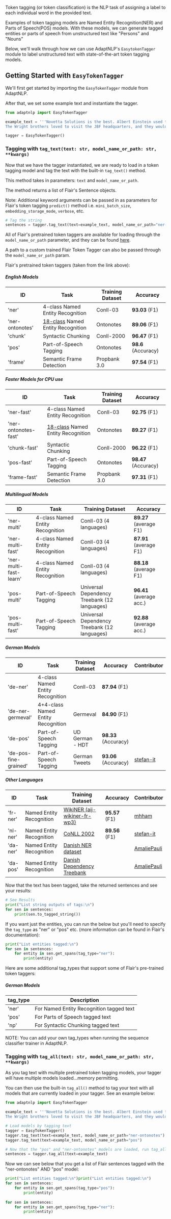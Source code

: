 Token tagging (or token classification) is the NLP task of assigning a label to each individual word in the
provided text.

Examples of token tagging models are Named Entity Recognition(NER) and Parts of Speech(POS) models.  With these models,
we can generate tagged entities or parts of speech from unstructured text like "Persons" and "Nouns"

Below, we'll walk through how we can use AdaptNLP's `EasytokenTagger` module to label unstructured text with
state-of-the-art token tagging models.


## Getting Started with `EasyTokenTagger`

We'll first get started by importing the `EasyTokenTagger` module from AdaptNLP.

After that, we set some example text and instantiate the tagger.

```python
from adaptnlp import EasyTokenTagger

example_text = '''Novetta Solutions is the best. Albert Einstein used to be employed at Novetta Solutions. 
The Wright brothers loved to visit the JBF headquarters, and they would have a chat with Albert.'''

tagger = EasyTokenTagger()
```

### Tagging with `tag_text(text: str, model_name_or_path: str, **kwargs)`

Now that we have the tagger instantiated, we are ready to load in a token tagging model and tag the text with 
the built-in `tag_text()` method.  

This method takes in parameters: `text` and `model_name_or_path`.
 
The method returns a list of Flair's Sentence objects.

Note: Additional keyword arguments can be passed in as parameters for Flair's token tagging `predict()` method i.e. 
`mini_batch_size`, `embedding_storage_mode`, `verbose`, etc.

```python
# Tag the string
sentences = tagger.tag_text(text=example_text, model_name_or_path="ner-ontonotes")
```

All of Flair's pretrained token taggers are available for loading through the `model_name_or_path` parameter, 
and they can be found [here](https://github.com/flairNLP/flair/blob/master/resources/docs/TUTORIAL_2_TAGGING.md).

A path to a custom trained Flair Token Tagger can also be passed through the `model_name_or_path` param.

Flair's pretrained token taggers (taken from the link above):

##### English Models
| ID | Task | Training Dataset | Accuracy |
| -------------    | ------------- |------------- |------------- |
| 'ner' | 4-class Named Entity Recognition |  Conll-03  |  **93.03** (F1) |
| 'ner-ontonotes' | [18-class](https://spacy.io/api/annotation#named-entities) Named Entity Recognition |  Ontonotes  |  **89.06** (F1) |
| 'chunk' |  Syntactic Chunking   |  Conll-2000     |  **96.47** (F1) |
| 'pos' |  Part-of-Speech Tagging |  Ontonotes     |  **98.6** (Accuracy) |
| 'frame'  |   Semantic Frame Detection |  Propbank 3.0     |  **97.54** (F1) |

##### Faster Models for CPU use
| ID | Task | Training Dataset | Accuracy |
| -------------    | ------------- |------------- |------------- |
| 'ner-fast' | 4-class Named Entity Recognition |  Conll-03  |  **92.75** (F1) |
| 'ner-ontonotes-fast' | [18-class](https://spacy.io/api/annotation#named-entities) Named Entity Recognition |  Ontonotes  |  **89.27** (F1) |
| 'chunk-fast' |  Syntactic Chunking   |  Conll-2000     |  **96.22** (F1) |
| 'pos-fast' |  Part-of-Speech Tagging |  Ontonotes     |  **98.47** (Accuracy) |
| 'frame-fast'  |   Semantic Frame Detection | Propbank 3.0     |  **97.31** (F1) |

##### Multilingual Models
| ID | Task | Training Dataset | Accuracy |
| -------------    | ------------- |------------- |------------- |
| 'ner-multi' | 4-class Named Entity Recognition |  Conll-03 (4 languages)  |  **89.27**  (average F1) |
| 'ner-multi-fast' | 4-class Named Entity Recognition |  Conll-03 (4 languages)  |  **87.91**  (average F1) |
| 'ner-multi-fast-learn' | 4-class Named Entity Recognition |  Conll-03 (4 languages)  |  **88.18**  (average F1) |
| 'pos-multi' |  Part-of-Speech Tagging   |  Universal Dependency Treebank (12 languages)  |  **96.41** (average acc.) |
| 'pos-multi-fast' |  Part-of-Speech Tagging |  Universal Dependency Treebank (12 languages)  |  **92.88** (average acc.) |

##### German Models
| ID | Task | Training Dataset | Accuracy | Contributor |
| -------------    | ------------- |------------- |------------- |------------- |
| 'de-ner' | 4-class Named Entity Recognition |  Conll-03  |  **87.94** (F1) | |
| 'de-ner-germeval' | 4+4-class Named Entity Recognition |  Germeval  |  **84.90** (F1) | |
| 'de-pos' | Part-of-Speech Tagging |  UD German - HDT  |  **98.33** (Accuracy) | |
| 'de-pos-fine-grained' | Part-of-Speech Tagging |  German Tweets  |  **93.06** (Accuracy) | [stefan-it](https://github.com/stefan-it/flair-experiments/tree/master/pos-twitter-german) |

##### Other Languages
| ID | Task | Training Dataset | Accuracy | Contributor |
| -------------    | ------------- |------------- |------------- |------------- |
| 'fr-ner' | Named Entity Recognition |  [WikiNER (aij-wikiner-fr-wp3)](https://github.com/dice-group/FOX/tree/master/input/Wikiner)  |  **95.57** (F1) | [mhham](https://github.com/mhham) |
| 'nl-ner' | Named Entity Recognition |  [CoNLL 2002](https://www.clips.uantwerpen.be/conll2002/ner/)  |  **89.56** (F1) | [stefan-it](https://github.com/stefan-it/flair-experiments/tree/master/conll2002-ner-dutch) |
| 'da-ner' | Named Entity Recognition |  [Danish NER dataset](https://github.com/alexandrainst/danlp)  |   | [AmaliePauli](https://github.com/AmaliePauli) |
| 'da-pos' | Named Entity Recognition |  [Danish Dependency Treebank](https://github.com/UniversalDependencies/UD_Danish-DDT/blob/master/README.md)  |  | [AmaliePauli](https://github.com/AmaliePauli) |

Now that the text has been tagged, take the returned sentences and see your results:

```python
# See Results
print("List string outputs of tags:\n")
for sen in sentences:
    print(sen.to_tagged_string())
```

If you want just the entities, you can run the below but you'll need to specify the `tag_type` as "ner" or "pos" etc.
(more information can be found in Flair's documentation):

```python
print("List entities tagged:\n")
for sen in sentences:
    for entity in sen.get_spans(tag_type="ner"):
        print(entity)
```

Here are some additional tag_types that support some of Flair's pre-trained token taggers:
##### German Models
| tag_type | Description |
| -------------    | ------------- |
| 'ner' | For Named Entity Recognition tagged text |
| 'pos' | For Parts of Speech tagged text |
| 'np' | For Syntactic Chunking tagged text |

NOTE: You can add your own tag_types when running the sequence classifier trainer in AdaptNLP.

### Tagging with `tag_all(text: str, model_name_or_path: str, **kwargs)`

As you tag text with multiple pretrained token tagging models, your tagger will have multiple models loaded...memory
permitting.

You can then use the built-in `tag_all()` method to tag your text with all models that are currently loaded in your
tagger.  See an example below:


```python
from adaptnlp import EasyTokenTagger

example_text = '''Novetta Solutions is the best. Albert Einstein used to be employed at Novetta Solutions. 
The Wright brothers loved to visit the JBF headquarters, and they would have a chat with Albert.'''

# Load models by tagging text
tagger = EasyTokenTagger()
tagger.tag_text(text=example_text, model_name_or_path="ner-ontonotes")
tagger.tag_text(text=example_text, model_name_or_path="pos")

# Now that the "pos" and "ner-ontonotes" models are loaded, run tag_all()
sentences = tagger.tag_all(text=example_text)
```

Now we can see below that you get a list of Flair sentences tagged with the "ner-ontonotes" AND "pos" model:

```python
print("List entities tagged:\n")print("List entities tagged:\n")
for sen in sentences:
    for entity in sen.get_spans(tag_type="pos"):
        print(entity)
        
for sen in sentences:
    for entity in sen.get_spans(tag_type="ner"):
        print(entity)
```


